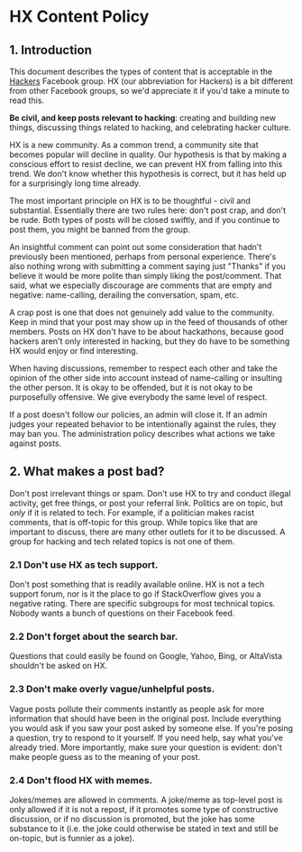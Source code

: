 # HX Content Policy

## 1. Introduction

This document describes the types of content that is acceptable in the [Hackers](https://www.facebook.com/groups/wearehx/) Facebook group. HX (our abbreviation for Hackers) is a bit different from other Facebook groups, so we'd appreciate it if you'd take a minute to read this.

**Be civil, and keep posts relevant to hacking**: creating and building new things, discussing things related to hacking, and celebrating hacker culture.

HX is a new community. As a common trend, a community site that becomes popular will decline in quality. Our hypothesis is that by making a conscious effort to resist decline, we can prevent HX from falling into this trend.  We don't know whether this hypothesis is correct, but it has held up for a surprisingly long time already.

The most important principle on HX is to be thoughtful - civil and substantial.  Essentially there are two rules here: don't post crap, and don't be rude. Both types of posts will be closed swiftly, and if you continue to post them, you might be banned from the group.

An insightful comment can point out some consideration that hadn't previously been mentioned, perhaps from personal experience.  There's also nothing wrong with submitting a comment saying just "Thanks" if you believe it would be more polite than simply liking the post/comment.  That said, what we especially discourage are comments that are empty and negative: name-calling, derailing the conversation, spam, etc.

A crap post is one that does not genuinely add value to the community. Keep in mind that your post may show up in the feed of thousands of other members.  Posts on HX don't have to be about hackathons, because good hackers aren't only interested in hacking, but they do have to be something HX would enjoy or find interesting.

When having discussions, remember to respect each other and take the opinion of the other side  into account instead of name-calling or insulting the other person. It is okay to be offended, but it is not okay to be purposefully offensive.  We give everybody the same level of respect.

If a post doesn't follow our policies, an admin will close it. If an admin judges your repeated behavior to be intentionally against the rules, they may ban you. The administration policy describes what actions we take against posts.

## 2. What makes a post bad?

Don't post irrelevant things or spam. Don't use HX to try and conduct illegal activity, get free things, or post your referral link. Politics are on topic, but *only* if it is related to tech. For example, if a politician makes racist comments, that is off-topic for this group. While topics like that are important to discuss, there are many other outlets for it to be discussed. A group for hacking and tech related topics is not one of them. 

### 2.1 Don't use HX as tech support.

Don't post something that is readily available online. HX is not a tech support forum, nor is it the place to go if StackOverflow gives you a negative rating. There are specific subgroups for most technical topics. Nobody wants a bunch of questions on their Facebook feed.

### 2.2 Don't forget about the search bar.

Questions that could easily be found on Google, Yahoo, Bing, or AltaVista shouldn't be asked on HX. 

### 2.3 Don't make overly vague/unhelpful posts.

Vague posts pollute their comments instantly as people ask for more information that should have been in the original post. Include everything you would ask if you saw your post asked by someone else. If you're posing a question, try to respond to it yourself. If you need help, say what you've already tried. More importantly, make sure your question is evident: don't make people guess as to the meaning of your post.

### 2.4 Don't flood HX with memes.

Jokes/memes are allowed in comments. A joke/meme as top-level post is only allowed if it is not a repost, if it promotes some type of constructive discussion, or if no discussion is promoted, but the joke has some substance to it (i.e. the joke could otherwise be stated in text and still be on-topic, but is funnier as a joke).
